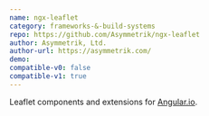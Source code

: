 ```yaml
---
name: ngx-leaflet
category: frameworks-&-build-systems
repo: https://github.com/Asymmetrik/ngx-leaflet
author: Asymmetrik, Ltd.
author-url: https://asymmetrik.com/
demo: 
compatible-v0: false
compatible-v1: true
---
```


Leaflet components and extensions for <a href="https://angular.io/">Angular.io</a>.
